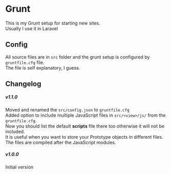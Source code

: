 # Grunt

This is my Grunt setup for starting new sites.  
Usually I use it in Laravel

## Config

All source files are in ```src``` folder and the grunt setup is configured by ```gruntfile.cfg``` file.  
The file is self explanatory, I guess.

## Changelog

##### v1.1.0
Moved and renamed the ```src/config.json``` to ```gruntfile.cfg```  
Added option to include multiple JavaScript files in ```src/<view>/js/``` from the ```gruntfile.cfg```.  
Now you should list the default **scripts** file there too otherwise it will not be included.  
It is useful when you want to store your Prototype objects in different files.  
The files are compiled after the JavaScript modules.  


##### v1.0.0
Initial version